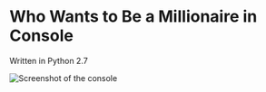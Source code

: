 # Who Wants to Be a Millionaire in Console

Written in Python 2.7

![Screenshot of the console](https://ilyankou.files.wordpress.com/2015/06/screen-shot-2015-06-20-at-13-42-01.png)
